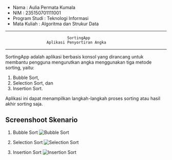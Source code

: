 - Nama          : Aulia Permata Kumala
- NIM           : 235150701111001
- Program Studi : Teknologi Informasi
- Mata Kuliah   : Algoritma dan Strukur Data

------------------------------------------------------------------------------
                               SortingApp                                 
                      Aplikasi Penyortiran Angka                          
------------------------------------------------------------------------------
SortingApp adalah aplikasi berbasis konsol yang dirancang untuk membantu 
pengguna mengurutkan angka menggunakan tiga metode sorting, yaitu: 
1. Bubble Sort, 
2. Selection Sort, dan 
3. Insertion Sort. 

Aplikasi ini dapat menampilkan langkah-langkah proses sorting atau hasil akhir 
sorting saja.

## Screenshoot Skenario ##
1. Bubble Sort
![Bubble Sort](https://github.com/user-attachments/assets/79a8a840-60dc-4be3-86b6-622fdf8e07dd)

2. Selection Sort
![Selection Sort](https://github.com/user-attachments/assets/8d22c19c-13a8-48df-a576-050a3c51bd6d) 

3. Insertion Sort
![Insertion Sort](https://github.com/user-attachments/assets/4511be6d-475b-47ed-b32a-c7faab385a64)
